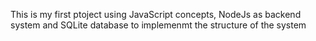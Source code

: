 This is my first ptoject using JavaScript concepts, NodeJs as backend system and SQLite database to implemenmt the structure of the system